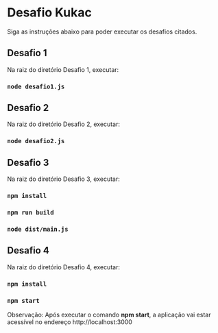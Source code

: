 # Desafio Kukac

  

Siga as instruções abaixo para poder executar os desafios citados.

  

## Desafio 1

  

Na raiz do diretório Desafio 1, executar:

  

### `node desafio1.js`

## Desafio 2

  

Na raiz do diretório Desafio 2, executar:

  

### `node desafio2.js`

  
## Desafio 3

  

Na raiz do diretório Desafio 3, executar:

  

### `npm install`
### `npm run build`
### `node dist/main.js`

  
## Desafio 4

  

Na raiz do diretório Desafio 4, executar:

  

### `npm install`
### `npm start`

Observação: Após executar o comando **npm start**, a aplicação vai estar acessível no endereço http://localhost:3000 

  


  


